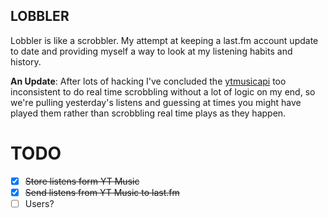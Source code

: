 ## LOBBLER

Lobbler is like a scrobbler. My attempt at keeping a last.fm account update to date and providing myself a way to look at my listening habits and history.

**An Update**: After lots of hacking I've concluded the [ytmusicapi](https://github.com/sigma67/ytmusicapi) too inconsistent to do real time scrobbling without a lot of logic on my end, so we're pulling yesterday's listens and guessing at times you might have played them rather than scrobbling real time plays as they happen.


# TODO

- [X] ~~Store listens form YT Music~~
- [X] ~~Send listens from YT Music to last.fm~~
- [ ] Users?
